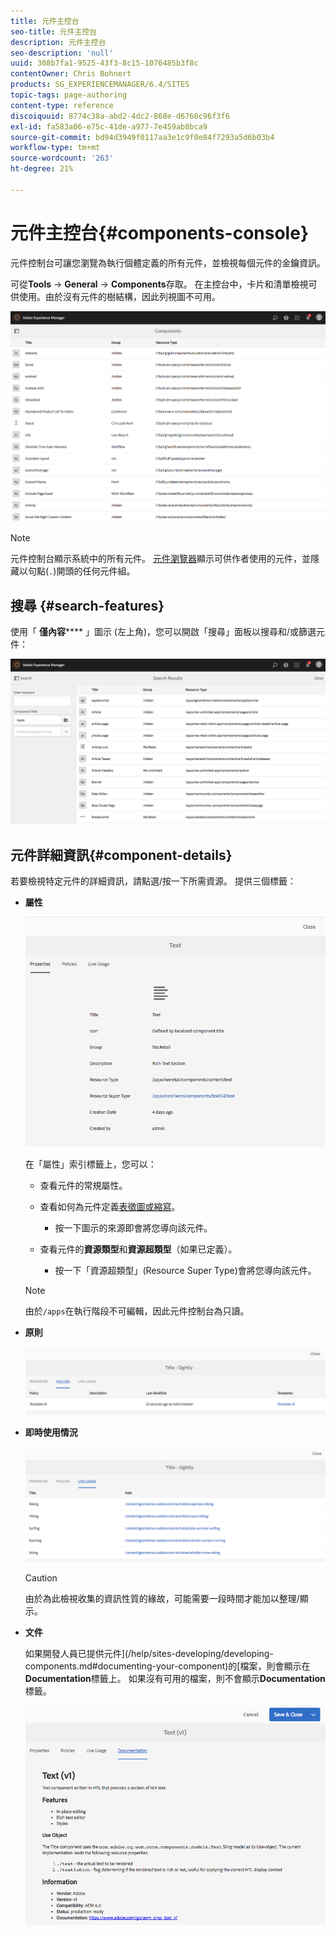 ```yaml
---
title: 元件主控台
seo-title: 元件主控台
description: 元件主控台
seo-description: 'null'
uuid: 308b7fa1-9525-43f3-8c15-1076485b3f8c
contentOwner: Chris Bohnert
products: SG_EXPERIENCEMANAGER/6.4/SITES
topic-tags: page-authoring
content-type: reference
discoiquuid: 8774c38a-abd2-4dc2-868e-d6760c96f3f6
exl-id: fa583a06-e75c-41de-a977-7e459ab8bca9
source-git-commit: bd94d3949f0117aa3e1c9f0e84f7293a5d6b03b4
workflow-type: tm+mt
source-wordcount: '263'
ht-degree: 21%

---
```


# 元件主控台{#components-console}

元件控制台可讓您瀏覽為執行個體定義的所有元件，並檢視每個元件的金鑰資訊。

可從&#x200B;**Tools** -> **General** -> **Components**&#x200B;存取。 在主控台中，卡片和清單檢視可供使用。由於沒有元件的樹結構，因此列視圖不可用。

![chlimage_1-301](assets/chlimage_1-301.png)

>[!NOTE]
>
>元件控制台顯示系統中的所有元件。 [元件瀏覽器](/help/sites-authoring/author-environment-tools.md#components-browser)顯示可供作者使用的元件，並隱藏以句點(`.`)開頭的任何元件組。

## 搜尋 {#search-features}

使用「 **僅內容****** 」圖示 (左上角)，您可以開啟「搜尋」面板以搜尋和/或篩選元件：

![chlimage_1-302](assets/chlimage_1-302.png)

## 元件詳細資訊{#component-details}

若要檢視特定元件的詳細資訊，請點選/按一下所需資源。 提供三個標籤：

* **屬性**

   ![screen_shot_2018-03-27at165847](assets/screen_shot_2018-03-27at165847.png)

   在「屬性」索引標籤上，您可以：

   * 查看元件的常規屬性。
   * 查看如何為元件定義[表徵圖或縮寫](/help/sites-developing/components-basics.md#component-icon-in-touch-ui)。

      * 按一下圖示的來源即會將您導向該元件。
   * 查看元件的&#x200B;**資源類型**&#x200B;和&#x200B;**資源超類型**（如果已定義）。

      * 按一下「資源超類型」(Resource Super Type)會將您導向該元件。
   >[!NOTE]
   >
   >由於`/apps`在執行階段不可編輯，因此元件控制台為只讀。

* **原則**

   ![chlimage_1-303](assets/chlimage_1-303.png)

* **即時使用情況**

   ![chlimage_1-304](assets/chlimage_1-304.png)

   >[!CAUTION]
   >
   >由於為此檢視收集的資訊性質的緣故，可能需要一段時間才能加以整理/顯示。

* **文件**

   如果開發人員已提供元件](/help/sites-developing/developing-components.md#documenting-your-component)的[檔案，則會顯示在&#x200B;**Documentation**&#x200B;標籤上。 如果沒有可用的檔案，則不會顯示&#x200B;**Documentation**&#x200B;標籤。

   ![chlimage_1-305](assets/chlimage_1-305.png)
